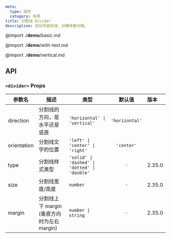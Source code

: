 ```yaml
meta:
  type: 组件
  category: 布局
title: 分割线 Divider
description: 划分内容区域，对模块做分隔。
```

@import ./**demo**/basic.md

@import ./**demo**/with-text.md

@import ./**demo**/vertical.md

## API

### `<divider>` Props

| 参数名      | 描述                                        | 类型                                          |     默认值     | 版本   |
| ----------- | ------------------------------------------- | --------------------------------------------- | :------------: | :----- |
| direction   | 分割线的方向，是水平还是竖直                | `'horizontal' \| 'vertical'`                  | `'horizontal'` |        |
| orientation | 分割线文字的位置                            | `'left' \| 'center' \| 'right'`               |   `'center'`   |        |
| type        | 分割线样式类型                              | `'solid' \| 'dashed' \| 'dotted' \| 'double'` |      `-`       | 2.35.0 |
| size        | 分割线宽度/高度                             | `number`                                      |      `-`       | 2.35.0 |
| margin      | 分割线上下 margin (垂直方向时为左右 margin) | `number \| string`                            |      `-`       | 2.35.0 |

